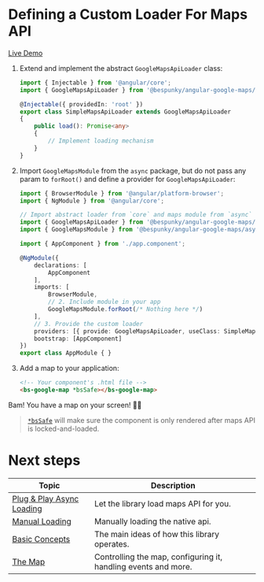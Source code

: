 # Defining a Custom Loader For Maps API

[Live Demo](https://bs-angular-ggl-maps-demo.web.app/Getting%20Started/Custom%20Loader)

1. Extend and implement the abstract `GoogleMapsApiLoader` class:
   
    ```typescript
    import { Injectable } from '@angular/core';
    import { GoogleMapsApiLoader } from '@bespunky/angular-google-maps/core';

    @Injectable({ providedIn: 'root' })
    export class SimpleMapsApiLoader extends GoogleMapsApiLoader
    {
        public load(): Promise<any>
        {
            // Implement loading mechanism
        }
    }
    ```

2. Import `GoogleMapsModule` from the `async` package, but do not pass any param to `forRoot()` and define a provider for `GoogleMapsApiLoader`:

    ```typescript
    import { BrowserModule } from '@angular/platform-browser';
    import { NgModule } from '@angular/core';

    // Import abstract loader from `core` and maps module from `async`
    import { GoogleMapsApiLoader } from '@bespunky/angular-google-maps/core';
    import { GoogleMapsModule } from '@bespunky/angular-google-maps/async';

    import { AppComponent } from './app.component';

    @NgModule({
        declarations: [
            AppComponent
        ],
        imports: [
            BrowserModule,
            // 2. Include module in your app
            GoogleMapsModule.forRoot(/* Nothing here */)
        ],
        // 3. Provide the custom loader
        providers: [{ provide: GoogleMapsApiLoader, useClass: SimpleMapsApiLoader }],
        bootstrap: [AppComponent]
    })
    export class AppModule { }
    ```

3. Add a map to your application:
   
    ```html
    <!-- Your component's .html file -->
    <bs-google-map *bsSafe></bs-google-map>
    ```

Bam! You have a map on your screen! 🤟😎

> [`*bsSafe`](/The-Map/*bsSafe) will make sure the component is only rendered after maps API is locked-and-loaded.

# Next steps
| Topic | Description |
| ----- | ----------- |
|[Plug & Play Async Loading](/Getting-Started/Plug-n-Play-Async-Loading)|Let the library load maps API for you.
|[Manual Loading](/Getting-Started/Manually-Loading)|Manually loading the native api.
|[Basic Concepts](../Basic-Concepts.md)|The main ideas of how this library operates.|
|[The Map](/The-Map)|Controlling the map, configuring it, handling events and more.|
